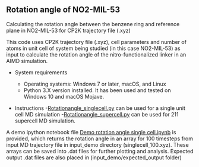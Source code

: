 ## Rotation angle of NO2-MIL-53

Calculating the rotation angle between the benzene ring and reference plane in NO2-MIL-53 for CP2K trajectory file (.xyz)

This code uses CP2K trajectory file (.xyz), cell parameters  and number of atoms in unit cell of system being studied (in this case NO2-MIL-53) as input to calculate the rotation angle of the nitro-functionalized linker in an AIMD simulation.

- System requirements
  - Operating systems: Windows 7 or later, macOS, and Linux
  - Python 3.X version installed. 
It has been used and tested on Windows 10 and macOS Mojave.

- Instructions
  -[Rotationangle_singlecell.py](./Rotationangle_singlecell.py) can be used for a single unit cell MD simulation
  -[Rotationangle_supercell.py](./Rotationangle_supercell.py) can be used for 211 supercell MD simulation.

A demo ipython notebook file [Demo rotation angle single cell.ipynb](./DemoRotationAngleSingleCell.ipynb) is provided, which returns the rotation angle in an array for 100 timesteps from input MD trajectory file in input_demo directory (singlecell_100.xyz). These arrays can be saved into .dat files for further plotting and analysis. Expected output .dat files are also placed in (input_demo/expected_output folder)
